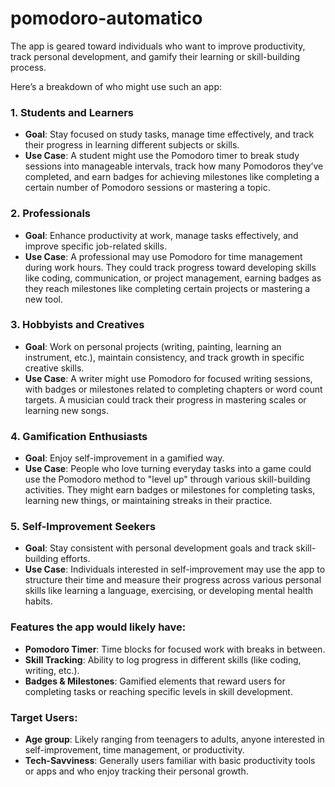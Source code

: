 # pomodoro-automatico
The app is  geared toward individuals who want to improve productivity, track personal development, and gamify their learning or skill-building process.

Here’s a breakdown of who might use such an app:

### 1. **Students and Learners**
   - **Goal**: Stay focused on study tasks, manage time effectively, and track their progress in learning different subjects or skills.
   - **Use Case**: A student might use the Pomodoro timer to break study sessions into manageable intervals, track how many Pomodoros they’ve completed, and earn badges for achieving milestones like completing a certain number of Pomodoro sessions or mastering a topic.

### 2. **Professionals**
   - **Goal**: Enhance productivity at work, manage tasks effectively, and improve specific job-related skills.
   - **Use Case**: A professional may use Pomodoro for time management during work hours. They could track progress toward developing skills like coding, communication, or project management, earning badges as they reach milestones like completing certain projects or mastering a new tool.

### 3. **Hobbyists and Creatives**
   - **Goal**: Work on personal projects (writing, painting, learning an instrument, etc.), maintain consistency, and track growth in specific creative skills.
   - **Use Case**: A writer might use Pomodoro for focused writing sessions, with badges or milestones related to completing chapters or word count targets. A musician could track their progress in mastering scales or learning new songs.

### 4. **Gamification Enthusiasts**
   - **Goal**: Enjoy self-improvement in a gamified way.
   - **Use Case**: People who love turning everyday tasks into a game could use the Pomodoro method to "level up" through various skill-building activities. They might earn badges or milestones for completing tasks, learning new things, or maintaining streaks in their practice.

### 5. **Self-Improvement Seekers**
   - **Goal**: Stay consistent with personal development goals and track skill-building efforts.
   - **Use Case**: Individuals interested in self-improvement may use the app to structure their time and measure their progress across various personal skills like learning a language, exercising, or developing mental health habits. 

### Features the app would likely have:
   - **Pomodoro Timer**: Time blocks for focused work with breaks in between.
   - **Skill Tracking**: Ability to log progress in different skills (like coding, writing, etc.).
   - **Badges & Milestones**: Gamified elements that reward users for completing tasks or reaching specific levels in skill development.

### Target Users:
   - **Age group**: Likely ranging from teenagers to adults, anyone interested in self-improvement, time management, or productivity.
   - **Tech-Savviness**: Generally users familiar with basic productivity tools or apps and who enjoy tracking their personal growth.
